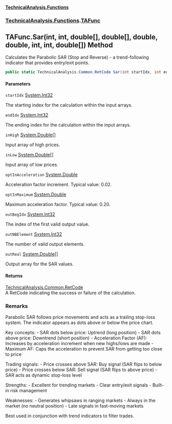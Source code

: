 #### [TechnicalAnalysis\.Functions](Atypical.TechnicalAnalysis.Functions.md 'Atypical\.TechnicalAnalysis\.Functions')
### [TechnicalAnalysis\.Functions](Atypical.TechnicalAnalysis.Functions.md#TechnicalAnalysis.Functions 'TechnicalAnalysis\.Functions').[TAFunc](TAFunc.md 'TechnicalAnalysis\.Functions\.TAFunc')

## TAFunc\.Sar\(int, int, double\[\], double\[\], double, double, int, int, double\[\]\) Method

Calculates the Parabolic SAR \(Stop and Reverse\) \- a trend\-following indicator that provides entry/exit points\.

```csharp
public static TechnicalAnalysis.Common.RetCode Sar(int startIdx, int endIdx, in double[] inHigh, in double[] inLow, double optInAcceleration, in double optInMaximum, ref int outBegIdx, ref int outNBElement, ref double[] outReal);
```
#### Parameters

<a name='TechnicalAnalysis.Functions.TAFunc.Sar(int,int,double[],double[],double,double,int,int,double[]).startIdx'></a>

`startIdx` [System\.Int32](https://docs.microsoft.com/en-us/dotnet/api/System.Int32 'System\.Int32')

The starting index for the calculation within the input arrays\.

<a name='TechnicalAnalysis.Functions.TAFunc.Sar(int,int,double[],double[],double,double,int,int,double[]).endIdx'></a>

`endIdx` [System\.Int32](https://docs.microsoft.com/en-us/dotnet/api/System.Int32 'System\.Int32')

The ending index for the calculation within the input arrays\.

<a name='TechnicalAnalysis.Functions.TAFunc.Sar(int,int,double[],double[],double,double,int,int,double[]).inHigh'></a>

`inHigh` [System\.Double](https://docs.microsoft.com/en-us/dotnet/api/System.Double 'System\.Double')[\[\]](https://docs.microsoft.com/en-us/dotnet/api/System.Array 'System\.Array')

Input array of high prices\.

<a name='TechnicalAnalysis.Functions.TAFunc.Sar(int,int,double[],double[],double,double,int,int,double[]).inLow'></a>

`inLow` [System\.Double](https://docs.microsoft.com/en-us/dotnet/api/System.Double 'System\.Double')[\[\]](https://docs.microsoft.com/en-us/dotnet/api/System.Array 'System\.Array')

Input array of low prices\.

<a name='TechnicalAnalysis.Functions.TAFunc.Sar(int,int,double[],double[],double,double,int,int,double[]).optInAcceleration'></a>

`optInAcceleration` [System\.Double](https://docs.microsoft.com/en-us/dotnet/api/System.Double 'System\.Double')

Acceleration factor increment\. Typical value: 0\.02\.

<a name='TechnicalAnalysis.Functions.TAFunc.Sar(int,int,double[],double[],double,double,int,int,double[]).optInMaximum'></a>

`optInMaximum` [System\.Double](https://docs.microsoft.com/en-us/dotnet/api/System.Double 'System\.Double')

Maximum acceleration factor\. Typical value: 0\.20\.

<a name='TechnicalAnalysis.Functions.TAFunc.Sar(int,int,double[],double[],double,double,int,int,double[]).outBegIdx'></a>

`outBegIdx` [System\.Int32](https://docs.microsoft.com/en-us/dotnet/api/System.Int32 'System\.Int32')

The index of the first valid output value\.

<a name='TechnicalAnalysis.Functions.TAFunc.Sar(int,int,double[],double[],double,double,int,int,double[]).outNBElement'></a>

`outNBElement` [System\.Int32](https://docs.microsoft.com/en-us/dotnet/api/System.Int32 'System\.Int32')

The number of valid output elements\.

<a name='TechnicalAnalysis.Functions.TAFunc.Sar(int,int,double[],double[],double,double,int,int,double[]).outReal'></a>

`outReal` [System\.Double](https://docs.microsoft.com/en-us/dotnet/api/System.Double 'System\.Double')[\[\]](https://docs.microsoft.com/en-us/dotnet/api/System.Array 'System\.Array')

Output array for the SAR values\.

#### Returns
[TechnicalAnalysis\.Common\.RetCode](https://docs.microsoft.com/en-us/dotnet/api/TechnicalAnalysis.Common.RetCode 'TechnicalAnalysis\.Common\.RetCode')  
A RetCode indicating the success or failure of the calculation\.

### Remarks
Parabolic SAR follows price movements and acts as a trailing stop\-loss system\.
The indicator appears as dots above or below the price chart\.

Key concepts:
\- SAR dots below price: Uptrend \(long position\)
\- SAR dots above price: Downtrend \(short position\)
\- Acceleration Factor \(AF\): Increases by acceleration increment when new highs/lows are made
\- Maximum AF: Caps the acceleration to prevent SAR from getting too close to price

Trading signals:
\- Price crosses above SAR: Buy signal \(SAR flips to below price\)
\- Price crosses below SAR: Sell signal \(SAR flips to above price\)
\- SAR acts as dynamic stop\-loss level

Strengths:
\- Excellent for trending markets
\- Clear entry/exit signals
\- Built\-in risk management

Weaknesses:
\- Generates whipsaws in ranging markets
\- Always in the market \(no neutral position\)
\- Late signals in fast\-moving markets

Best used in conjunction with trend indicators to filter trades\.
